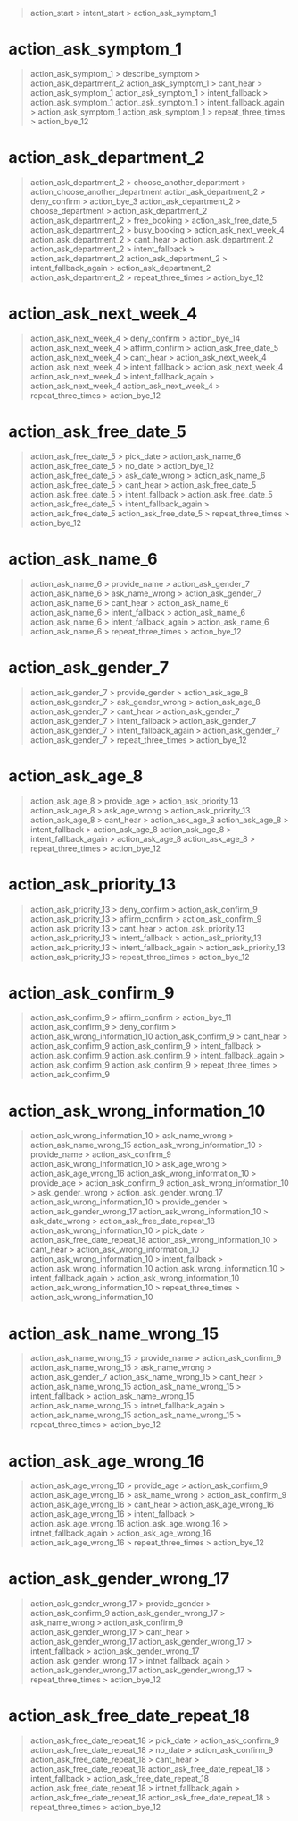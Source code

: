 > action_start > intent_start > action_ask_symptom_1

# action_ask_symptom_1
> action_ask_symptom_1 > describe_symptom > action_ask_department_2
> action_ask_symptom_1 > cant_hear > action_ask_symptom_1
> action_ask_symptom_1 > intent_fallback > action_ask_symptom_1 
> action_ask_symptom_1 > intent_fallback_again > action_ask_symptom_1
> action_ask_symptom_1 > repeat_three_times > action_bye_12

# action_ask_department_2
> action_ask_department_2 > choose_another_department > action_choose_another_department
> action_ask_department_2 > deny_confirm > action_bye_3
> action_ask_department_2 > choose_department > action_ask_department_2
> action_ask_department_2 > free_booking > action_ask_free_date_5
> action_ask_department_2 > busy_booking > action_ask_next_week_4
> action_ask_department_2 > cant_hear > action_ask_department_2
> action_ask_department_2 > intent_fallback > action_ask_department_2
> action_ask_department_2 > intent_fallback_again > action_ask_department_2
> action_ask_department_2 > repeat_three_times > action_bye_12

# action_ask_next_week_4 
> action_ask_next_week_4 > deny_confirm > action_bye_14
> action_ask_next_week_4 > affirm_confirm > action_ask_free_date_5 
> action_ask_next_week_4 > cant_hear > action_ask_next_week_4
> action_ask_next_week_4 > intent_fallback > action_ask_next_week_4
> action_ask_next_week_4 > intent_fallback_again > action_ask_next_week_4
> action_ask_next_week_4 > repeat_three_times > action_bye_12

# action_ask_free_date_5
> action_ask_free_date_5 > pick_date > action_ask_name_6
> action_ask_free_date_5 > no_date > action_bye_12
> action_ask_free_date_5 > ask_date_wrong > action_ask_name_6
> action_ask_free_date_5 > cant_hear > action_ask_free_date_5
> action_ask_free_date_5 > intent_fallback > action_ask_free_date_5 
> action_ask_free_date_5 > intent_fallback_again > action_ask_free_date_5
> action_ask_free_date_5 > repeat_three_times > action_bye_12

# action_ask_name_6
> action_ask_name_6 > provide_name > action_ask_gender_7
> action_ask_name_6 > ask_name_wrong > action_ask_gender_7
> action_ask_name_6 > cant_hear > action_ask_name_6
> action_ask_name_6 > intent_fallback > action_ask_name_6
> action_ask_name_6 > intent_fallback_again > action_ask_name_6
> action_ask_name_6 > repeat_three_times > action_bye_12

# action_ask_gender_7
> action_ask_gender_7 > provide_gender > action_ask_age_8
> action_ask_gender_7 > ask_gender_wrong > action_ask_age_8
> action_ask_gender_7 > cant_hear > action_ask_gender_7
> action_ask_gender_7 > intent_fallback > action_ask_gender_7
> action_ask_gender_7 > intent_fallback_again > action_ask_gender_7
> action_ask_gender_7 > repeat_three_times > action_bye_12

# action_ask_age_8
> action_ask_age_8 > provide_age > action_ask_priority_13
> action_ask_age_8 > ask_age_wrong > action_ask_priority_13
> action_ask_age_8 > cant_hear > action_ask_age_8
> action_ask_age_8 > intent_fallback > action_ask_age_8
> action_ask_age_8 > intent_fallback_again > action_ask_age_8 
> action_ask_age_8 > repeat_three_times > action_bye_12

# action_ask_priority_13
> action_ask_priority_13 > deny_confirm > action_ask_confirm_9
> action_ask_priority_13 > affirm_confirm > action_ask_confirm_9
> action_ask_priority_13 > cant_hear > action_ask_priority_13
> action_ask_priority_13 > intent_fallback > action_ask_priority_13
> action_ask_priority_13 > intent_fallback_again > action_ask_priority_13
> action_ask_priority_13 > repeat_three_times > action_bye_12

# action_ask_confirm_9 
> action_ask_confirm_9 > affirm_confirm > action_bye_11
> action_ask_confirm_9 > deny_confirm > action_ask_wrong_information_10
> action_ask_confirm_9 > cant_hear > action_ask_confirm_9
> action_ask_confirm_9 > intent_fallback > action_ask_confirm_9
> action_ask_confirm_9 > intent_fallback_again > action_ask_confirm_9 
> action_ask_confirm_9 > repeat_three_times > action_ask_confirm_9

# action_ask_wrong_information_10
> action_ask_wrong_information_10 > ask_name_wrong > action_ask_name_wrong_15
> action_ask_wrong_information_10 > provide_name > action_ask_confirm_9
> action_ask_wrong_information_10 > ask_age_wrong > action_ask_age_wrong_16
> action_ask_wrong_information_10 > provide_age > action_ask_confirm_9
> action_ask_wrong_information_10 > ask_gender_wrong > action_ask_gender_wrong_17
> action_ask_wrong_information_10 > provide_gender > action_ask_gender_wrong_17
> action_ask_wrong_information_10 > ask_date_wrong > action_ask_free_date_repeat_18
> action_ask_wrong_information_10 > pick_date > action_ask_free_date_repeat_18
> action_ask_wrong_information_10 > cant_hear > action_ask_wrong_information_10
> action_ask_wrong_information_10 > intent_fallback > action_ask_wrong_information_10
> action_ask_wrong_information_10 > intent_fallback_again > action_ask_wrong_information_10
> action_ask_wrong_information_10 > repeat_three_times > action_ask_wrong_information_10

# action_ask_name_wrong_15
> action_ask_name_wrong_15 > provide_name > action_ask_confirm_9
> action_ask_name_wrong_15 > ask_name_wrong > action_ask_gender_7
> action_ask_name_wrong_15 > cant_hear > action_ask_name_wrong_15
> action_ask_name_wrong_15 > intent_fallback > action_ask_name_wrong_15
> action_ask_name_wrong_15 > intnet_fallback_again > action_ask_name_wrong_15
> action_ask_name_wrong_15 > repeat_three_times > action_bye_12 

# action_ask_age_wrong_16
> action_ask_age_wrong_16 > provide_age > action_ask_confirm_9
> action_ask_age_wrong_16 > ask_name_wrong > action_ask_confirm_9
> action_ask_age_wrong_16 > cant_hear > action_ask_age_wrong_16
> action_ask_age_wrong_16 > intent_fallback > action_ask_age_wrong_16
> action_ask_age_wrong_16 > intnet_fallback_again > action_ask_age_wrong_16
> action_ask_age_wrong_16 > repeat_three_times > action_bye_12 

# action_ask_gender_wrong_17
> action_ask_gender_wrong_17 > provide_gender > action_ask_confirm_9
> action_ask_gender_wrong_17 > ask_name_wrong > action_ask_confirm_9
> action_ask_gender_wrong_17 > cant_hear > action_ask_gender_wrong_17
> action_ask_gender_wrong_17 > intent_fallback > action_ask_gender_wrong_17
> action_ask_gender_wrong_17 > intnet_fallback_again > action_ask_gender_wrong_17
> action_ask_gender_wrong_17 > repeat_three_times > action_bye_12 

# action_ask_free_date_repeat_18
> action_ask_free_date_repeat_18 > pick_date > action_ask_confirm_9
> action_ask_free_date_repeat_18 > no_date > action_ask_confirm_9
> action_ask_free_date_repeat_18 > cant_hear > action_ask_free_date_repeat_18
> action_ask_free_date_repeat_18 > intent_fallback > action_ask_free_date_repeat_18
> action_ask_free_date_repeat_18 > intnet_fallback_again > action_ask_free_date_repeat_18
> action_ask_free_date_repeat_18 > repeat_three_times > action_bye_12 
